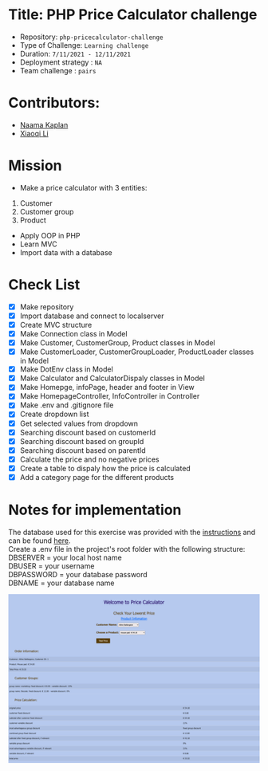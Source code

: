 # Title: PHP Price Calculator challenge

- Repository: `php-pricecalculator-challenge`
- Type of Challenge: `Learning challenge`
- Duration: `7/11/2021 - 12/11/2021`
- Deployment strategy : `NA`
- Team challenge : `pairs`

# Contributors:
- [Naama Kaplan](https://github.com/N-Kaplan)
- [Xiaoqi Li](https://github.com/830503)

# Mission
- Make a price calculator with 3 entities:
1) Customer
2) Customer group
3) Product
- Apply OOP in PHP
- Learn MVC
- Import data with a database

# Check List
- [x] Make repository
- [x] Import database and connect to localserver
- [x] Create MVC structure
- [x] Make Connection class in Model
- [x] Make Customer, CustomerGroup, Product classes in Model
- [x] Make CustomerLoader, CustomerGroupLoader, ProductLoader classes in Model
- [x] Make DotEnv class in Model
- [x] Make Calculator and CalculatorDispaly classes in Model
- [x] Make Homepge, infoPage, header and footer in View
- [x] Make HomepageController, InfoController in Controller
- [x] Make .env and .gitignore file
- [x] Create dropdown list
- [x] Get selected values from dropdown
- [x] Searching discount based on customerId
- [x] Searching discount based on groupId
- [x] Searching discount based on parentId
- [x] Calculate the price and no negative prices
- [x] Create a table to dispaly how the price is calculated
- [x] Add a category page for the different products

# Notes for implementation
The database used for this exercise was provided with the [instructions](https://github.com/becodeorg/ANT-Lamarr-5.34/tree/main/2.The-Hill/php/6.oop-pricecalculator) and can be found [here](https://github.com/becodeorg/ANT-Lamarr-5.34/tree/main/2.The-Hill/php/6.oop-pricecalculator/resources). \
Create a .env file in the project's root folder with the following structure:\
DBSERVER = your local host name \
DBUSER = your username \
DBPASSWORD = your database password \
DBNAME = your database name 

![](Pricecalculator.png)